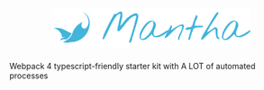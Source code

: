 <h1 align="center">
  <img alt="Mantha" src="/mantha-logo.svg" style="max-width: 70%"/>
</h1>

Webpack 4 typescript-friendly starter kit with A LOT of automated processes
